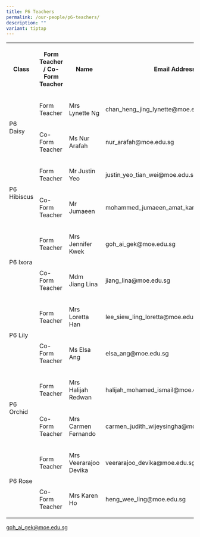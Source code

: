 ```yaml
---
title: P6 Teachers
permalink: /our-people/p6-teachers/
description: ""
variant: tiptap
---
```

<table style="minWidth: 100px">
<colgroup>
<col>
<col>
<col>
<col>
</colgroup>
<tbody>
<tr>
<th rowspan="1" colspan="1">
<p>Class</p>
</th>
<th rowspan="1" colspan="1">
<p>Form Teacher / Co-Form Teacher</p>
</th>
<th rowspan="1" colspan="1">
<p>Name</p>
</th>
<th rowspan="1" colspan="1">
<p>Email Address</p>
</th>
</tr>
<tr>
<td rowspan="2" colspan="1">
<p>P6 Daisy</p>
</td>
<td rowspan="1" colspan="1">
<p>Form Teacher</p>
</td>
<td rowspan="1" colspan="1">
<p>Mrs Lynette Ng</p>
</td>
<td rowspan="1" colspan="1">
<p>chan_heng_jing_lynette@moe.edu.sg</p>
</td>
</tr>
<tr>
<td rowspan="1" colspan="1">
<p>Co-Form Teacher</p>
</td>
<td rowspan="1" colspan="1">
<p>Ms Nur Arafah</p>
</td>
<td rowspan="1" colspan="1">
<p>nur_arafah@moe.edu.sg</p>
</td>
</tr>
<tr>
<td rowspan="2" colspan="1">
<p>P6 Hibiscus</p>
</td>
<td rowspan="1" colspan="1">
<p>Form Teacher</p>
</td>
<td rowspan="1" colspan="1">
<p>Mr Justin Yeo</p>
</td>
<td rowspan="1" colspan="1">
<p>justin_yeo_tian_wei@moe.edu.sg</p>
</td>
</tr>
<tr>
<td rowspan="1" colspan="1">
<p>Co-Form Teacher</p>
</td>
<td rowspan="1" colspan="1">
<p>Mr Jumaeen</p>
</td>
<td rowspan="1" colspan="1">
<p>mohammed_jumaeen_amat_kamsin@moe.edu.sg</p>
</td>
</tr>
<tr>
<td rowspan="2" colspan="1">
<p>P6 Ixora</p>
</td>
<td rowspan="1" colspan="1">
<p>Form Teacher</p>
</td>
<td rowspan="1" colspan="1">
<p>Mrs Jennifer Kwek</p>
</td>
<td rowspan="1" colspan="1">
<p>goh_ai_gek@moe.edu.sg</p>
</td>
</tr>
<tr>
<td rowspan="1" colspan="1">
<p>Co-Form Teacher</p>
</td>
<td rowspan="1" colspan="1">
<p>Mdm Jiang Lina</p>
</td>
<td rowspan="1" colspan="1">
<p>jiang_lina@moe.edu.sg</p>
</td>
</tr>
<tr>
<td rowspan="2" colspan="1">
<p>P6 Lily</p>
</td>
<td rowspan="1" colspan="1">
<p>Form Teacher</p>
</td>
<td rowspan="1" colspan="1">
<p>Mrs Loretta Han</p>
</td>
<td rowspan="1" colspan="1">
<p>lee_siew_ling_loretta@moe.edu.sg</p>
</td>
</tr>
<tr>
<td rowspan="1" colspan="1">
<p>Co-Form Teacher</p>
</td>
<td rowspan="1" colspan="1">
<p>Ms Elsa Ang</p>
</td>
<td rowspan="1" colspan="1">
<p>elsa_ang@moe.edu.sg</p>
</td>
</tr>
<tr>
<td rowspan="2" colspan="1">
<p>P6 Orchid</p>
</td>
<td rowspan="1" colspan="1">
<p>Form Teacher</p>
</td>
<td rowspan="1" colspan="1">
<p>Mrs Halijah Redwan</p>
</td>
<td rowspan="1" colspan="1">
<p>halijah_mohamed_ismail@moe.edu.sg</p>
</td>
</tr>
<tr>
<td rowspan="1" colspan="1">
<p>Co-Form Teacher</p>
</td>
<td rowspan="1" colspan="1">
<p>Mrs Carmen Fernando</p>
</td>
<td rowspan="1" colspan="1">
<p>carmen_judith_wijeysingha@moe.edu.sg</p>
</td>
</tr>
<tr>
<td rowspan="2" colspan="1">
<p>P6 Rose</p>
</td>
<td rowspan="1" colspan="1">
<p>Form Teacher</p>
</td>
<td rowspan="1" colspan="1">
<p>Mrs Veerarajoo Devika</p>
</td>
<td rowspan="1" colspan="1">
<p>veerarajoo_devika@moe.edu.sg</p>
</td>
</tr>
<tr>
<td rowspan="1" colspan="1">
<p>Co-Form Teacher</p>
</td>
<td rowspan="1" colspan="1">
<p>Mrs Karen Ho</p>
</td>
<td rowspan="1" colspan="1">
<p>heng_wee_ling@moe.edu.sg</p>
</td>
</tr>
</tbody>
</table>
<p><a href="mailto:goh_ai_gek@moe.edu.sg" rel="noopener noreferrer nofollow" target="_blank">goh_ai_gek@moe.edu.sg</a>
</p>
